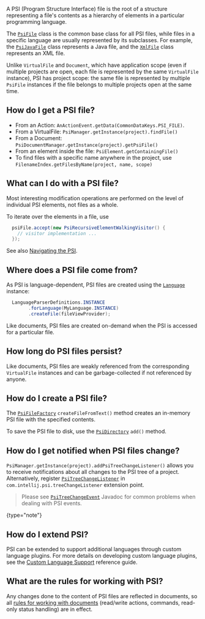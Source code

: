 [//]: # (title: PSI Files)

<!-- Copyright 2000-2022 JetBrains s.r.o. and other contributors. Use of this source code is governed by the Apache 2.0 license that can be found in the LICENSE file. -->

A PSI (Program Structure Interface) file is the root of a structure representing a file's contents as a hierarchy of elements in a particular programming language.

The [`PsiFile`](upsource:///platform/core-api/src/com/intellij/psi/PsiFile.java) class is the common base class for all PSI files, while files in a specific language are usually represented by its subclasses.  For example, the [`PsiJavaFile`](upsource:///java/java-psi-api/src/com/intellij/psi/PsiJavaFile.java) class represents a Java file, and the [`XmlFile`](upsource:///xml/xml-psi-api/src/com/intellij/psi/xml/XmlFile.java) class represents an XML file.

Unlike `VirtualFile` and `Document`, which have application scope (even if multiple projects are open, each file is represented by the same `VirtualFile` instance), PSI has project scope: the same file is represented by multiple `PsiFile` instances if the file belongs to multiple projects open at the same time.

## How do I get a PSI file?

* From an Action: `AnActionEvent.getData(CommonDataKeys.PSI_FILE)`.
* From a VirtualFile: `PsiManager.getInstance(project).findFile()`
* From a Document: `PsiDocumentManager.getInstance(project).getPsiFile()`
* From an element inside the file: `PsiElement.getContainingFile()`
* To find files with a specific name anywhere in the project, use `FilenameIndex.getFilesByName(project, name, scope)`

## What can I do with a PSI file?

Most interesting modification operations are performed on the level of individual PSI elements, not files as a whole.

To iterate over the elements in a file, use

```java
  psiFile.accept(new PsiRecursiveElementWalkingVisitor() {
    // visitor implementation ...
  });
```

See also [Navigating the PSI](navigating_psi.md).

## Where does a PSI file come from?

As PSI is language-dependent, PSI files are created using the [`Language`](upsource:///platform/core-api/src/com/intellij/lang/Language.java) instance:

```java
  LanguageParserDefinitions.INSTANCE
        .forLanguage(MyLanguage.INSTANCE)
        .createFile(fileViewProvider);
```

Like documents, PSI files are created on-demand when the PSI is accessed for a particular file.

## How long do PSI files persist?

Like documents, PSI files are weakly referenced from the corresponding `VirtualFile` instances and can be garbage-collected if not referenced by anyone.

## How do I create a PSI file?

The [`PsiFileFactory`](upsource:///platform/core-api/src/com/intellij/psi/PsiFileFactory.java) `createFileFromText()` method creates an in-memory PSI file with the specified contents.

To save the PSI file to disk, use the [`PsiDirectory`](upsource:///platform/core-api/src/com/intellij/psi/PsiDirectory.java) `add()` method.

## How do I get notified when PSI files change?

`PsiManager.getInstance(project).addPsiTreeChangeListener()` allows you to receive notifications about all changes to the PSI tree of a project.
Alternatively, register [`PsiTreeChangeListener`](upsource:///platform/core-api/src/com/intellij/psi/PsiTreeChangeListener.java) in `com.intellij.psi.treeChangeListener` extension point.

> Please see [`PsiTreeChangeEvent`](upsource:///platform/core-api/src/com/intellij/psi/PsiTreeChangeEvent.java) Javadoc for common problems when dealing with PSI events.
>
{type="note"}

## How do I extend PSI?

PSI can be extended to support additional languages through custom language plugins.
For more details on developing custom language plugins, see the [Custom Language Support](custom_language_support.md) reference guide.

## What are the rules for working with PSI?

Any changes done to the content of PSI files are reflected in documents, so all [rules for working with documents](documents.md#what-are-the-rules-of-working-with-documents) (read/write actions, commands, read-only status handling) are in effect.
